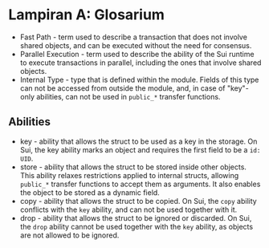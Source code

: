 # Lampiran A: Glosarium

- Fast Path - term used to describe a transaction that does not involve shared objects, and can be
  executed without the need for consensus.
- Parallel Execution - term used to describe the ability of the Sui runtime to execute transactions
  in parallel, including the ones that involve shared objects.
- Internal Type - type that is defined within the module. Fields of this type can not be accessed
  from outside the module, and, in case of "key"-only abilities, can not be used in `public_*`
  transfer functions.

## Abilities

- key - ability that allows the struct to be used as a key in the storage. On Sui, the key ability
  marks an object and requires the first field to be a `id: UID`.
- store - ability that allows the struct to be stored inside other objects. This ability relaxes
  restrictions applied to internal structs, allowing `public_*` transfer functions to accept them as
  arguments. It also enables the object to be stored as a dynamic field.
- copy - ability that allows the struct to be copied. On Sui, the `copy` ability conflicts with the
  `key` ability, and can not be used together with it.
- drop - ability that allows the struct to be ignored or discarded. On Sui, the `drop` ability
  cannot be used together with the `key` ability, as objects are not allowed to be ignored.
